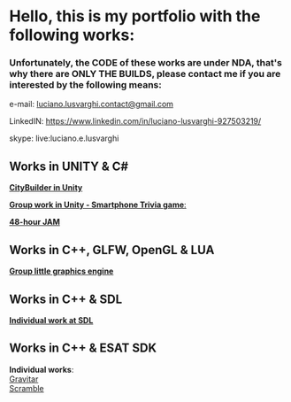 # Hello, this is my portfolio with the following works:
### Unfortunately, the **CODE** of these works are under **NDA**, that's why there are **ONLY THE BUILDS**, please contact me if you are interested by the following means:

e-mail: luciano.lusvarghi.contact@gmail.com

LinkedIN: https://www.linkedin.com/in/luciano-lusvarghi-927503219/

skype: live:luciano.e.lusvarghi

## Works in UNITY & C#

[**CityBuilder in Unity**](https://github.com/LucianoLusvarghi/CityBuilder.git)  

[**Group work in Unity - Smartphone Trivia game**: ](https://github.com/LucianoLusvarghi/Little-smartphone-game)  

[**48-hour JAM**](https://github.com/LucianoLusvarghi/Game-JAM)  

## Works in C++, GLFW, OpenGL & LUA
[**Group little graphics engine**](https://github.com/LucianoLusvarghi/Little-Graphic-Engine)


## Works in C++ & SDL
[**Individual work at SDL**](https://github.com/LucianoLusvarghi/Proyect_in_SDL)



## Works in C++ & ESAT SDK

**Individual works**:  
[Gravitar](https://github.com/LucianoLusvarghi/Gravitar)  
[Scramble](https://github.com/LucianoLusvarghi/Scramble)  




